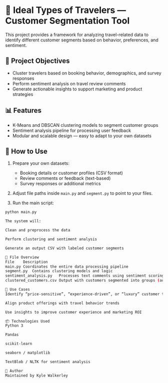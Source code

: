 # 🧭 Ideal Types of Travelers — Customer Segmentation Tool

This project provides a framework for analyzing travel-related data to identify different customer segments based on behavior, preferences, and sentiment.

## 🚀 Project Objectives

- Cluster travelers based on booking behavior, demographics, and survey responses
- Perform sentiment analysis on travel review comments
- Generate actionable insights to support marketing and product strategies

## 📊 Features

- K-Means and DBSCAN clustering models to segment customer groups
- Sentiment analysis pipeline for processing user feedback
- Modular and scalable design — easy to adapt to your own datasets

## 🔄 How to Use

1. Prepare your own datasets:
   - Booking details or customer profiles (CSV format)
   - Review comments or feedback (text-based)
   - Survey responses or additional metrics

2. Adjust file paths inside `main.py` and `segment.py` to point to your files.

3. Run the main script:

```bash
python main.py

The system will:

Clean and preprocess the data

Perform clustering and sentiment analysis

Generate an output CSV with labeled customer segments

🧾 File Overview
File	Description
main.py	Coordinates the entire data processing pipeline
segment.py	Contains clustering models and logic
sentiment_analysis.py	Processes text comments using sentiment scoring
clustered_customers.csv	Output with customers segmented into groups (auto-generated)

💼 Use Cases
Identify “price-sensitive”, “experience-driven”, or “luxury” customer types

Align product offerings with travel behavior trends

Use insights to improve customer experience and marketing ROI

📦 Technologies Used
Python 3

Pandas

scikit-learn

seaborn / matplotlib

TextBlob / NLTK for sentiment analysis

👤 Author
Maintained by Kyle Walkerley
